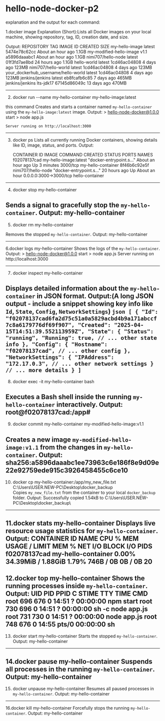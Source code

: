# hello-node-docker-p2
 explanation and the output for each command:

1.docker image
Explanation (Short):Lists all Docker images on your local machine, showing repository, tag, ID, creation date, and size.

Output:
    REPOSITORY                                  TAG                 IMAGE ID            CREATED             SIZE
    my-hello-image                              latest              5474e78c62cc        About an hour ago   1.1GB
    my-modified-hello-image                     v1.1                a5896daaabc1        About an hour ago   1.1GB
    nimi707/hello-node                          latest              01f3fd7ae8bd        24 hours ago        1.1GB
    hello-world                                 latest              1cd46ac04808        4 days ago          123MB
    nimi707/hello-world                         latest              1cd46ac04808        4 days ago          123MB
    your_dockerhub_username/hello-world         latest              1cd46ac04808        4 days ago          123MB
    jenkins/jenkins                             latest              eb8fcafb6c85        7 days ago          465MB
    jenkins/jenkins                             lts-jdk17           67145d86049c        13 days ago         470MB
    
-----------------------------------------------------------------------------------------------------------------------------
2. docker run --name my-hello-container my-hello-image:latest

this command Creates and starts a container named `my-hello-container` using the `my-hello-image:latest` image.
Output:
    > hello-node-docker@1.0.0 start
    > node app.js

    Server running on http://localhost:3000
  ----------------------------------------------------------------------------------------------------------------------------  

3. docker ps
Lists all currently running Docker containers, showing details like ID, image, status, and ports.
 Output:
    
    CONTAINER ID        IMAGE                     COMMAND                  CREATED             STATUS              PORTS                    NAMES
    f02078137cad        my-hello-image:latest     "docker-entrypoint.s…"   About an hour ago   Up 3 minutes        3000/tcp               my-hello-container
    8f46b6c92e5f        nimi707/hello-node        "docker-entrypoint.s…"   20 hours ago        Up About an hour    0.0.0.0:3000->3000/tcp   hello-container
    
------------------------------------------------------------------------------------------------------------------------------------
4. docker stop my-hello-container

 Sends a signal to gracefully stop the `my-hello-container`.
Output: 
    my-hello-container
-------------------------------------------------------------------------------------------------------------------------------------    

5. docker rm my-hello-container

 Removes the stopped `my-hello-container`.
Output:
    my-hello-container
  
--------------------------------------------------------------------------------------------------------------------------------------
6.docker logs my-hello-container
Shows the logs of the `my-hello-container`.
Output:
    > hello-node-docker@1.0.0 start
    > node app.js
    Server running on http://localhost:3000
    
--------------------------------------------------------------------------------------------------------------------------------------
7. docker inspect my-hello-container

Displays detailed information about the `my-hello-container` in JSON format.
 Output:(A long JSON output - include a snippet showing key info like `Id`, `State`, `Config`, `NetworkSettings`)
    ```json
    [
      {
        "Id": "f02078137cad6fa2d75c51a0a5829acbd4b9a171abccf7c8a6179776df69f907",
        "Created": "2025-04-15T14:51:39.552113959Z",
        "State": {
          "Status": "running",
          "Running": true,
          // ... other state info
        },
        "Config": {
          "Hostname": "f02078137cad",
          // ... other config
        },
        "NetworkSettings": {
          "IPAddress": "172.17.0.3",
          // ... other network settings
        }
        // ... more details
      }
    ]
    ```
-------------------------------------------------------------------------------------------------------------------------------------
8. docker exec -it my-hello-container bash

Executes a Bash shell inside the running `my-hello-container` interactively.
Output:
    root@f02078137cad:/app#
--------------------------------------------------------------------------------------------------------------------------------------
9. docker commit my-hello-container my-modified-hello-image:v1.1

Creates a new image `my-modified-hello-image:v1.1` from the changes in `my-hello-container`.
Output:
    sha256:a5896daaabc1ee73963c6e186f8e9d09e22e92759ede915c3926458455c6ce10
--------------------------------------------------------------------------------------------------------------------------------------   
10. docker cp my-hello-container:/app/my_new_file.txt C:\Users\USER.NEW-PC\Desktop\docker_backup\
Copies `my_new_file.txt` from the container to your local `docker_backup` folder.
Output:
    Successfully copied 1.54kB to C:\Users\USER.NEW-PC\Desktop\docker_backup\
---------------------------------------------------------------------------------------------------------------------------------------   
11.docker stats my-hello-container
Displays live resource usage statistics for `my-hello-container`.
Output:
    CONTAINER ID        NAME                  CPU %               MEM USAGE / LIMIT     MEM %               NET I/O             BLOCK I/O           PIDS
    f02078137cad        my-hello-container      0.00%               34.39MiB / 1.88GiB    1.79%               746B / 0B           0B / 0B             20
----------------------------------------------------------------------------------------------------------------------------------------
12.docker top my-hello-container
Shows the running processes inside `my-hello-container`.
 Output:
    UID                 PID                 PPID                C                   STIME                TTY                 TIME                CMD
    root                696                 676                 0                   14:51                ?                   00:00:00            npm start
    root                730                 696                 0                   14:51                ?                   00:00:00            sh -c node app.js
    root                731                 730                 0                   14:51                ?                   00:00:00            node app.js
    root                748                 676                 0                   14:55                pts/0               00:00:00            sh
----------------------------------------------------------------------------------------------------------------------------------------
13. docker start my-hello-container
Starts the stopped `my-hello-container`.
Output:
    my-hello-container
----------------------------------------------------------------------------------------------------------------------------------------
14.docker pause my-hello-container
 Suspends all processes in the running `my-hello-container`.
Output:
    my-hello-container
 ---------------------------------------------------------------------------------------------------------------------------------------
15. docker unpause my-hello-container
Resumes all paused processes in `my-hello-container`.
 Output:
    my-hello-container
-----------------------------------------------------------------------------------------------------------------------------------------
16.docker kill my-hello-container
Forcefully stops the running `my-hello-container`.
Output:
    my-hello-container
  

